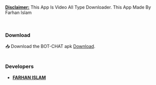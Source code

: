 


<b><u>Disclaimer:</u></b> This App Is Video All Type Downloader. This App Made By Farhan Islam 
</p>
<br>

### Download
📥 Download the BOT-CHAT apk <a href="https://github.com/Imon-404/App/raw/main/BOT-CHAT.apk">Download</a>.
<br>
<br>


### Developers
- [**FARHAN ISLAM**](https://www.facebook.com/Imon.132233?mibextid=ZbWKwL)
<br>
